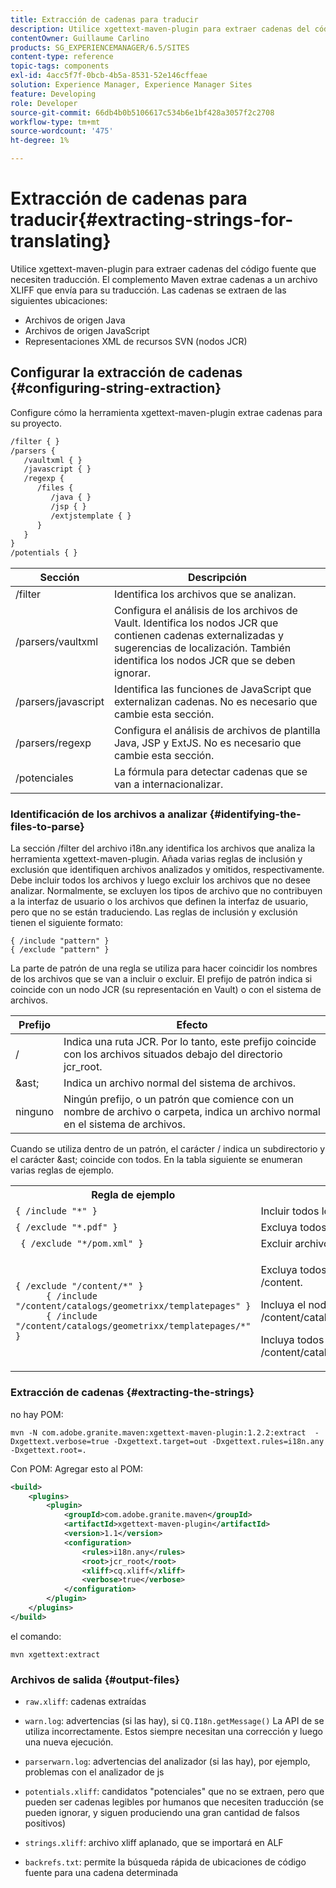 ```yaml
---
title: Extracción de cadenas para traducir
description: Utilice xgettext-maven-plugin para extraer cadenas del código fuente que necesiten traducción
contentOwner: Guillaume Carlino
products: SG_EXPERIENCEMANAGER/6.5/SITES
content-type: reference
topic-tags: components
exl-id: 4acc5f7f-0bcb-4b5a-8531-52e146cffeae
solution: Experience Manager, Experience Manager Sites
feature: Developing
role: Developer
source-git-commit: 66db4b0b5106617c534b6e1bf428a3057f2c2708
workflow-type: tm+mt
source-wordcount: '475'
ht-degree: 1%

---
```


# Extracción de cadenas para traducir{#extracting-strings-for-translating}

Utilice xgettext-maven-plugin para extraer cadenas del código fuente que necesiten traducción. El complemento Maven extrae cadenas a un archivo XLIFF que envía para su traducción. Las cadenas se extraen de las siguientes ubicaciones:

* Archivos de origen Java
* Archivos de origen JavaScript
* Representaciones XML de recursos SVN (nodos JCR)

## Configurar la extracción de cadenas {#configuring-string-extraction}

Configure cómo la herramienta xgettext-maven-plugin extrae cadenas para su proyecto.

```xml
/filter { }
/parsers {
   /vaultxml { }
   /javascript { }
   /regexp {
      /files {
         /java { }
         /jsp { }
         /extjstemplate { }
      }
   }
}
/potentials { }
```

| Sección | Descripción |
|---|---|
| /filter | Identifica los archivos que se analizan. |
| /parsers/vaultxml | Configura el análisis de los archivos de Vault. Identifica los nodos JCR que contienen cadenas externalizadas y sugerencias de localización. También identifica los nodos JCR que se deben ignorar. |
| /parsers/javascript | Identifica las funciones de JavaScript que externalizan cadenas. No es necesario que cambie esta sección. |
| /parsers/regexp | Configura el análisis de archivos de plantilla Java, JSP y ExtJS. No es necesario que cambie esta sección. |
| /potenciales | La fórmula para detectar cadenas que se van a internacionalizar. |

### Identificación de los archivos a analizar {#identifying-the-files-to-parse}

La sección /filter del archivo i18n.any identifica los archivos que analiza la herramienta xgettext-maven-plugin. Añada varias reglas de inclusión y exclusión que identifiquen archivos analizados y omitidos, respectivamente. Debe incluir todos los archivos y luego excluir los archivos que no desee analizar. Normalmente, se excluyen los tipos de archivo que no contribuyen a la interfaz de usuario o los archivos que definen la interfaz de usuario, pero que no se están traduciendo. Las reglas de inclusión y exclusión tienen el siguiente formato:

```
{ /include "pattern" }
{ /exclude "pattern" }
```

La parte de patrón de una regla se utiliza para hacer coincidir los nombres de los archivos que se van a incluir o excluir. El prefijo de patrón indica si coincide con un nodo JCR (su representación en Vault) o con el sistema de archivos.

| Prefijo | Efecto |
|---|---|
| / | Indica una ruta JCR. Por lo tanto, este prefijo coincide con los archivos situados debajo del directorio jcr_root. |
| &amp;ast; | Indica un archivo normal del sistema de archivos. |
| ninguno | Ningún prefijo, o un patrón que comience con un nombre de archivo o carpeta, indica un archivo normal en el sistema de archivos. |

Cuando se utiliza dentro de un patrón, el carácter / indica un subdirectorio y el carácter &amp;ast; coincide con todos. En la tabla siguiente se enumeran varias reglas de ejemplo.

<table>
 <tbody>
  <tr>
   <th>Regla de ejemplo</th>
   <th>Efecto</th>
  </tr>
  <tr>
   <td><code>{ /include "*" }</code></td>
   <td>Incluir todos los archivos.</td>
  </tr>
  <tr>
   <td><code>{ /exclude "*.pdf" }</code></td>
   <td>Excluya todos los archivos del PDF.</td>
  </tr>
  <tr>
   <td><code> { /exclude "*/pom.xml" }</code></td>
   <td>Excluir archivos POM.</td>
  </tr>
  <tr>
   <td><code class="code">{ /exclude "/content/*" }
      { /include "/content/catalogs/geometrixx/templatepages" }
      { /include "/content/catalogs/geometrixx/templatepages/*" }</code></td>
   <td><p>Excluya todos los archivos debajo del nodo /content.</p> <p>Incluya el nodo /content/catalogs/geometrixx/templatepages.</p> <p>Incluya todos los nodos secundarios de /content/catalogs/geometrixx/templatepages.</p> </td>
  </tr>
 </tbody>
</table>

### Extracción de cadenas  {#extracting-the-strings}

no hay POM:

```shell
mvn -N com.adobe.granite.maven:xgettext-maven-plugin:1.2.2:extract  -Dxgettext.verbose=true -Dxgettext.target=out -Dxgettext.rules=i18n.any -Dxgettext.root=.
```

Con POM: Agregar esto al POM:

```xml
<build>
    <plugins>
        <plugin>
            <groupId>com.adobe.granite.maven</groupId>
            <artifactId>xgettext-maven-plugin</artifactId>
            <version>1.1</version>
            <configuration>
                <rules>i18n.any</rules>
                <root>jcr_root</root>
                <xliff>cq.xliff</xliff>
                <verbose>true</verbose>
            </configuration>
        </plugin>
    </plugins>
</build>
```

el comando:

```shell
mvn xgettext:extract
```

### Archivos de salida {#output-files}

* `raw.xliff`: cadenas extraídas
* `warn.log`: advertencias (si las hay), si `CQ.I18n.getMessage()` La API de se utiliza incorrectamente. Estos siempre necesitan una corrección y luego una nueva ejecución.

* `parserwarn.log`: advertencias del analizador (si las hay), por ejemplo, problemas con el analizador de js
* `potentials.xliff`: candidatos &quot;potenciales&quot; que no se extraen, pero que pueden ser cadenas legibles por humanos que necesiten traducción (se pueden ignorar, y siguen produciendo una gran cantidad de falsos positivos)
* `strings.xliff`: archivo xliff aplanado, que se importará en ALF
* `backrefs.txt`: permite la búsqueda rápida de ubicaciones de código fuente para una cadena determinada
